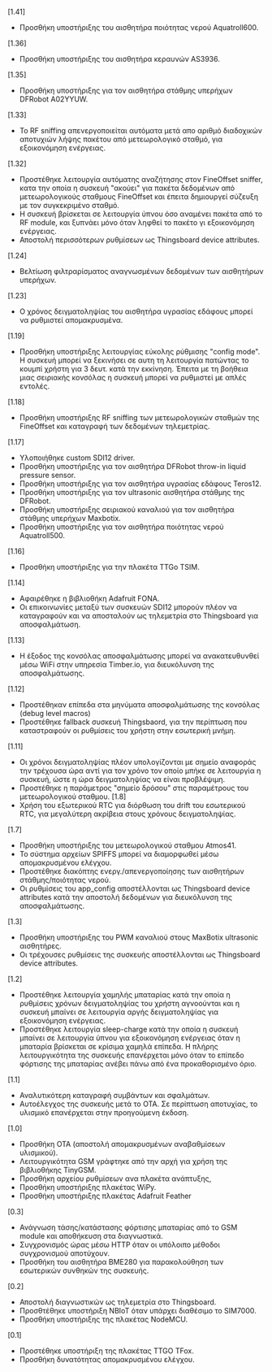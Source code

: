 [1.41]
* Προσθήκη υποστήριξης του αισθητήρα ποιότητας νερού Aquatroll600.

[1.36]
* Προσθήκη υποστήριξης του αισθητήρα κεραυνών AS3936.

[1.35]
* Προσθήκη υποστήριξης για τον αισθητήρα στάθμης υπερήχων DFRobot A02YYUW.

[1.33]
* To RF sniffing απενεργοποιείται αυτόματα μετά απο αριθμό διαδοχικών αποτυχιών λήψης πακέτου από μετεωρολογικό σταθμό, για εξοικονόμηση ενέργειας.

[1.32]
* Προστέθηκε λειτουργία αυτόματης αναζήτησης στον FineOffset sniffer, κατα την οποία η συσκευή "ακούει" για πακέτα δεδομένων από μετεωρολογικούς σταθμους FineOffset και έπειτα δημιουργεί σύζευξη με τον συγκεκριμένο σταθμό.
* Η συσκευή βρίσκεται σε λειτουργία ύπνου όσο αναμένει πακέτα από το RF module, και ξυπνάει μόνο όταν ληφθεί το πακέτο γι εξοικονόμηση ενέργειας.
* Αποστολή περισσότερων ρυθμίσεων ως Thingsboard device attributes.

[1.24]
* Βελτίωση φιλτραρίσματος αναγνωσμένων δεδομένων των αισθητήρων υπερήχων.

[1.23]
* Ο χρόνος δειγματοληψίας του αισθητήρα υγρασίας εδάφους μπορεί να ρυθμιστεί απομακρυσμένα.

[1.19]
* Προσθήκη υποστήριξης λειτουργίας εύκολης ρύθμισης "config mode". Η συσκευή μπορεί να ξεκινήσει σε αυτη τη λειτουργία πατώντας το κουμπί χρήστη για 3 δευτ. κατά την εκκίνηση. Έπειτα με τη βοήθεια μιας σειριακής κονσόλας η συσκευή μπορεί να ρυθμιστεί με απλές εντολές.

[1.18]
* Προσθήκη υποστήριξης RF sniffing των μετεωρολογικών σταθμών της FineOffset και καταγραφή των δεδομένων τηλεμετρίας.

[1.17]
* Υλοποιήθηκε custom SDI12 driver.
* Προσθήκη υποστήριξης για τον αισθητήρα DFRobot throw-in liquid pressure sensor.
* Προσθήκη υποστήριξης για τον αισθητήρα υγρασίας εδάφους Teros12.
* Προσθήκη υποστήριξης για τον ultrasonic αισθητήρα στάθμης της DFRobot.
* Προσθήκη υποστήριξης σειριακού καναλιού για τον αισθητήρα στάθμης υπερήχων Maxbotix. 
* Προσθήκη υποστήριξης για τον αισθητήρα ποιότητας νερού Aquatroll500.

[1.16]
* Προσθήκη υποστήριξης για την πλακέτα TTGo TSIM.

[1.14]
* Αφαιρέθηκε η βιβλιοθήκη Adafruit FONA.
* Οι επικοινωνίες μεταξύ των συσκευών SDI12 μπορούν πλέον να καταγραφούν και να αποσταλούν ως τηλεμετρία στο Thingsboard για αποσφαλμάτωση.

[1.13]
* Η έξοδος της κονσόλας αποσφαλμάτωσης μπορεί να ανακατευθυνθεί μέσω WiFi στην υπηρεσία Timber.io, για διευκόλυνση της αποσφαλμάτωσης.

[1.12]
* Προστέθηκαν επίπεδα στα μηνύματα αποσφαλμάτωσης της κονσόλας (debug level macros)
* Προστέθηκε fallback συσκευή Thingsbaord, για την περίπτωση που καταστραφούν οι ρυθμίσεις του χρήστη στην εσωτερική μνήμη.

[1.11]
* Οι χρόνοι δειγματοληψίας πλέον υπολογίζονται με σημείο αναφοράς την τρέχουσα ώρα αντί για τον χρόνο τον οποίο μπήκε σε λειτουργία η συσκευή, ώστε η ώρα δειγματοληψίας να είναι προβλέψιμη.
* Προστέθηκε η παράμετρος "σημείο δρόσου" στις παραμέτρους του μετεωρολογικού σταθμου.
[1.8]
* Χρήση του εξωτερικού RTC για διόρθωση του drift του εσωτερικού RTC, για μεγαλύτερη ακρίβεια στους χρόνους δειγματοληψίας.

[1.7]
* Προσθήκη υποστήριξης του μετεωρολογικού σταθμου Atmos41.
* Το σύστημα αρχείων SPIFFS μπορεί να διαμορφωθεί μέσω απομακρυσμένου ελέγχου.
* Προστέθηκε διακόπτης ενεργ./απενεργοποίησης των αισθητήρων στάθμης/ποιότητας νερού.
* Οι ρυθμίσεις του app_config αποστέλλονται ως Thingsboard device attributes κατά την αποστολή δεδομένων για διευκόλυνση της αποσφαλμάτωσης.

[1.3]
* Προσθήκη υποστήριξης του PWM καναλιού στους MaxBotix ultrasonic αισθητήρες.
* Οι τρέχουσες ρυθμίσεις της συσκευής αποστέλλονται ως Thingsboard device attributes.

[1.2]
* Προστέθηκε λειτουργία χαμηλής μπαταρίας κατά την οποία η ρυθμίσεις χρόνων δειγματοληψίας του χρήστη αγνοούνται και η συσκευή μπαίνει σε λειτουργία αργής δειγματοληψίας για εξοικονόμηση ενέργειας.
* Προστέθηκε λειτουργία sleep-charge κατά την οποία η συσκευή μπαίνει σε λειτουργία ύπνου για εξοικονόμηση ενέργειας όταν η μπαταρία βρίσκεται σε κρίσιμα χαμηλά επίπεδα. Η πλήρης λειτουργικότητα της συσκευής επανέρχεται μόνο όταν το επίπεδο φόρτισης της μπαταρίας ανέβει πάνω από ένα προκαθορισμένο όριο.


[1.1]
* Αναλυτικότερη καταγραφή συμβάντων και σφαλμάτων.
* Αυτοέλεγχος της συσκευής μετά το ΟΤΑ. Σε περίπτωση αποτυχίας, το υλισμικό επανέρχεται στην προηγούμενη έκδοση.

[1.0]
* Προσθήκη ΟΤΑ (αποστολή απομακρυσμένων αναβαθμίσεων υλισμικού).
* Λειτουργικότητα GSM γράφτηκε από την αρχή για χρήση της βιβλιοθήκης TinyGSM.
* Προσθήκη αρχείου ρυθμίσεων ανα πλακέτα ανάπτυξης,
* Προσθήκη υποστήριξης πλακέτας WiPy.
* Προσθήκη υποστήριξης πλακέτας Adafruit Feather

[0.3]
* Ανάγνωση τάσης/κατάστασης φόρτισης μπαταρίας από το GSM module και αποθήκευση στα διαγνωστικά.
* Συγχρονισμός ώρας μέσω ΗΤΤP όταν οι υπόλοιπο μέθοδοι συγχρονισμού αποτύχουν.
* Προσθήκη του αισθητήρα ΒΜΕ280 για παρακολούθηση των εσωτερικών συνθηκών της συσκευής.

[0.2]
* Αποστολή διαγνωστικών ως τηλεμετρία στο Thingsboard.
* Προσθτέθηκε υποστήριξη NBIoT όταν υπάρχει διαθέσιμο το SIM7000.
* Προσθήκη υποστήριξης της πλακέτας NodeMCU.

[0.1]
* Προστέθηκε υποστήριξη της πλακέτας TTGO TFox.
* Προσθήκη δυνατότητας απομακρυσμένου ελέγχου.